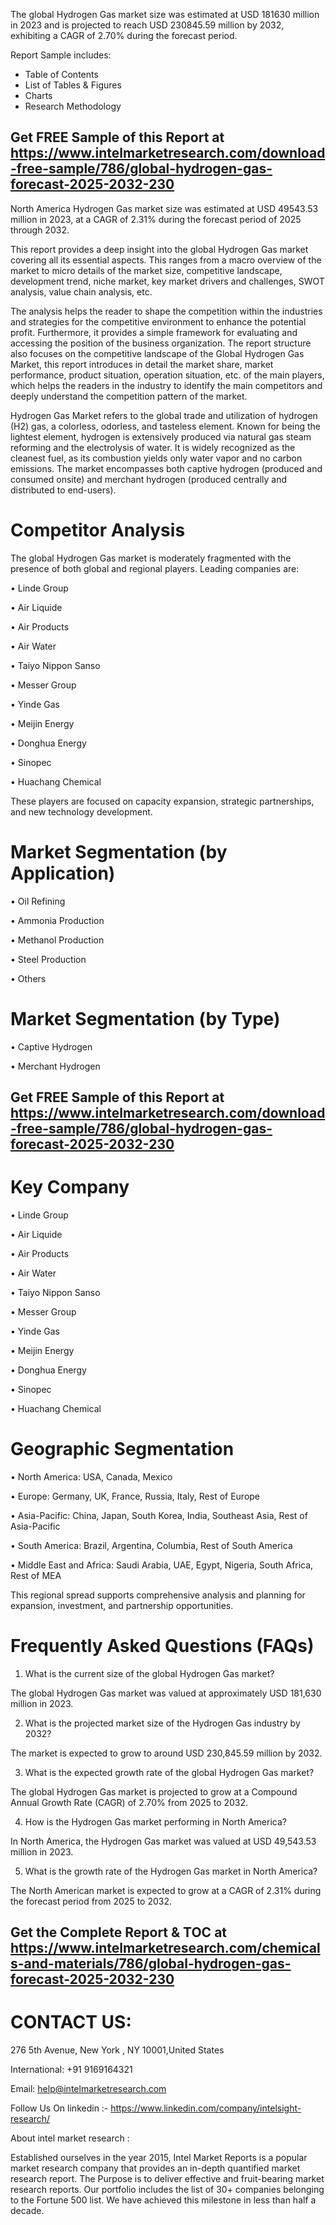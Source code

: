 The global Hydrogen Gas market size was estimated at USD 181630 million in 2023 and is projected to reach USD 230845.59 million by 2032, exhibiting a CAGR of 2.70% during the forecast period.

 
Report Sample includes:
- Table of Contents
- List of Tables & Figures
- Charts
- Research Methodology


Get FREE Sample of this Report at https://www.intelmarketresearch.com/download-free-sample/786/global-hydrogen-gas-forecast-2025-2032-230
-
North America Hydrogen Gas market size was estimated at USD 49543.53 million in 2023, at a CAGR of 2.31% during the forecast period of 2025 through 2032.

This report provides a deep insight into the global Hydrogen Gas market covering all its essential aspects. This ranges from a macro overview of the market to micro details of the market size, competitive landscape, development trend, niche market, key market drivers and challenges, SWOT analysis, value chain analysis, etc.

The analysis helps the reader to shape the competition within the industries and strategies for the competitive environment to enhance the potential profit. Furthermore, it provides a simple framework for evaluating and accessing the position of the business organization. The report structure also focuses on the competitive landscape of the Global Hydrogen Gas Market, this report introduces in detail the market share, market performance, product situation, operation situation, etc. of the main players, which helps the readers in the industry to identify the main competitors and deeply understand the competition pattern of the market.

Hydrogen Gas Market refers to the global trade and utilization of hydrogen (H2) gas, a colorless, odorless, and tasteless element. Known for being the lightest element, hydrogen is extensively produced via natural gas steam reforming and the electrolysis of water. It is widely recognized as the cleanest fuel, as its combustion yields only water vapor and no carbon emissions. The market encompasses both captive hydrogen (produced and consumed onsite) and merchant hydrogen (produced centrally and distributed to end-users).

Competitor Analysis
=
The global Hydrogen Gas market is moderately fragmented with the presence of both global and regional players. Leading companies are:

•	Linde Group

•	Air Liquide

•	Air Products



•	Air Water

•	Taiyo Nippon Sanso


•	Messer Group



•	Yinde Gas

•	Meijin Energy

•	Donghua Energy


•	Sinopec

•	Huachang Chemical

These players are focused on capacity expansion, strategic partnerships, and new technology development.

Market Segmentation (by Application)
=
•	Oil Refining

•	Ammonia Production


•	Methanol Production

•	Steel Production

•	Others

Market Segmentation (by Type)
=
•	Captive Hydrogen

•	Merchant Hydrogen

Get FREE Sample of this Report at https://www.intelmarketresearch.com/download-free-sample/786/global-hydrogen-gas-forecast-2025-2032-230
-

Key Company
=

•	Linde Group

•	Air Liquide

•	Air Products

•	Air Water

•	Taiyo Nippon Sanso

•	Messer Group

•	Yinde Gas

•	Meijin Energy

•	Donghua Energy

•	Sinopec

•	Huachang Chemical

Geographic Segmentation
=

•	North America: USA, Canada, Mexico

•	Europe: Germany, UK, France, Russia, Italy, Rest of Europe

•	Asia-Pacific: China, Japan, South Korea, India, Southeast Asia, Rest of Asia-Pacific

•	South America: Brazil, Argentina, Columbia, Rest of South America

•	Middle East and Africa: Saudi Arabia, UAE, Egypt, Nigeria, South Africa, Rest of MEA

This regional spread supports comprehensive analysis and planning for expansion, investment, and partnership opportunities.

Frequently Asked Questions (FAQs)
=
1. What is the current size of the global Hydrogen Gas market?

The global Hydrogen Gas market was valued at approximately USD 181,630 million in 2023.

2. What is the projected market size of the Hydrogen Gas industry by 2032?

The market is expected to grow to around USD 230,845.59 million by 2032.

3. What is the expected growth rate of the global Hydrogen Gas market?

The global Hydrogen Gas market is projected to grow at a Compound Annual Growth Rate (CAGR) of 2.70% from 2025 to 2032.

4. How is the Hydrogen Gas market performing in North America?

In North America, the Hydrogen Gas market was valued at USD 49,543.53 million in 2023.

5. What is the growth rate of the Hydrogen Gas market in North America?

The North American market is expected to grow at a CAGR of 2.31% during the forecast period from 2025 to 2032.


Get the Complete Report & TOC at https://www.intelmarketresearch.com/chemicals-and-materials/786/global-hydrogen-gas-forecast-2025-2032-230
-

CONTACT US:
=
276 5th Avenue, New York , NY 10001,United States

International: +91 9169164321

Email: help@intelmarketresearch.com

Follow Us On linkedin :- https://www.linkedin.com/company/intelsight-research/

About intel market research :

Established ourselves in the year 2015, Intel Market Reports is a popular market research company that provides an in-depth quantified market research report. The Purpose is to deliver effective and fruit-bearing market research reports. Our portfolio includes the list of 30+ companies belonging to the Fortune 500 list. We have achieved this milestone in less than half a decade.
